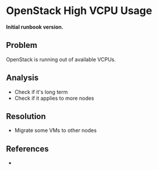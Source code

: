 # OpenStack High VCPU Usage

**Initial runbook version.**

## Problem

OpenStack is running out of available VCPUs.

## Analysis
 * Check if it's long term
 * Check if it applies to more nodes

## Resolution
 * Migrate some VMs to other nodes

## References
 * 
